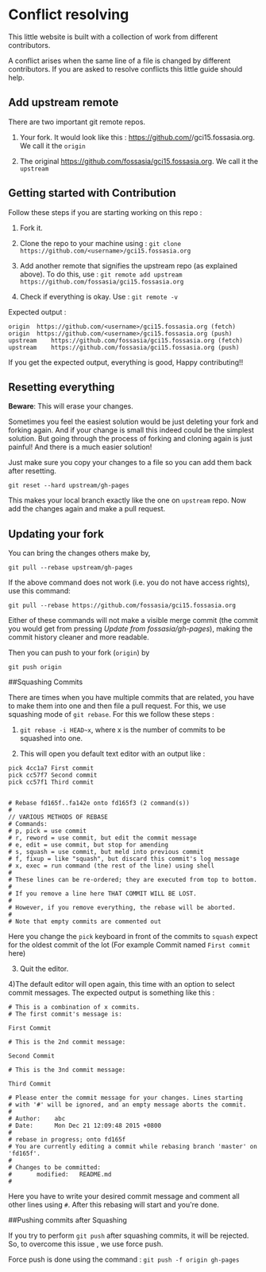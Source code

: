 Conflict resolving
==================

This little website is built with a collection of work from different contributors.

A conflict arises when the same line of a file is changed by different contributors. If you are asked to resolve conflicts this little guide should help.

## Add upstream remote

There are two important git remote repos.

1) Your fork. It would look like this : https://github.com/<username>/gci15.fossasia.org. We call it the `origin`

2) The original https://github.com/fossasia/gci15.fossasia.org. We call it the `upstream`

## Getting started with Contribution

Follow these steps if you are starting working on this repo : 

1) Fork it.

2) Clone the repo to your machine using : 
`git clone https://github.com/<username>/gci15.fossasia.org`

3) Add another remote that signifies the upstream repo (as explained above). To do this, use : 
`git remote add upstream https://github.com/fossasia/gci15.fossasia.org`

4) Check if everything is okay. Use : 
`git remote -v`

Expected output : 

```shell
origin	https://github.com/<username>/gci15.fossasia.org (fetch)
origin	https://github.com/<username>/gci15.fossasia.org (push)
upstream	https://github.com/fossasia/gci15.fossasia.org (fetch)
upstream	https://github.com/fossasia/gci15.fossasia.org (push)
```

If you get the expected output, everything is good, Happy contributing!!

## Resetting everything

**Beware**: This will erase your changes.

Sometimes you feel the easiest solution would be just deleting your fork and forking again. And if your change is small this indeed could be the simplest solution.
But going through the process of forking and cloning again is just painful! And there is a much easier solution!

Just make sure you copy your changes to a file so you can add them back after resetting.

`git reset --hard upstream/gh-pages`

This makes your local branch exactly like the one on `upstream` repo. Now add the changes again and make a pull request.

## Updating your fork

You can bring the changes others make by,

`git pull --rebase upstream/gh-pages`

If the above command does not work (i.e. you do not have access rights), use this command:

`git pull --rebase https://github.com/fossasia/gci15.fossasia.org`  

Either of these commands will not make a visible merge commit (the commit you would get from pressing *Update from fossasia/gh-pages*), making the commit history cleaner and more readable.  

Then you can push to your fork (`origin`) by

`git push origin`

##Squashing Commits

There are times when you have multiple commits that are related, you have to make them into one and then file a pull request. For this, we use squashing mode of `git rebase`.
For this we follow these steps : 

1) `git rebase -i HEAD~x`, where x is the number of commits to be squashed into one. 

2) This will open you default text editor with an output like :

```shell
pick 4cc1a7 First commit
pick cc57f7 Second commit
pick cc57f1 Third commit


# Rebase fd165f..fa142e onto fd165f3 (2 command(s))
#
// VARIOUS METHODS OF REBASE
# Commands:
# p, pick = use commit
# r, reword = use commit, but edit the commit message
# e, edit = use commit, but stop for amending
# s, squash = use commit, but meld into previous commit
# f, fixup = like "squash", but discard this commit's log message
# x, exec = run command (the rest of the line) using shell
#
# These lines can be re-ordered; they are executed from top to bottom.
#
# If you remove a line here THAT COMMIT WILL BE LOST.
#
# However, if you remove everything, the rebase will be aborted.
#
# Note that empty commits are commented out
```
Here you change the `pick` keyboard in front of the commits to `squash` expect for the oldest commit of the lot (For example Commit named `First commit` here)

3) Quit the editor. 

4)The default editor will open again, this time with an option to select commit messages. The expected output is something like this :

```shell
# This is a combination of x commits.
# The first commit's message is:

First Commit

# This is the 2nd commit message:

Second Commit 

# This is the 3nd commit message:

Third Commit 

# Please enter the commit message for your changes. Lines starting
# with '#' will be ignored, and an empty message aborts the commit.
#
# Author:    abc
# Date:      Mon Dec 21 12:09:48 2015 +0800
#
# rebase in progress; onto fd165f
# You are currently editing a commit while rebasing branch 'master' on 'fd165f'.
#
# Changes to be committed:
#       modified:   README.md
#
```                     
Here you have to write your desired commit message and comment all other lines using `#`. After this rebasing will start and you're done.

##Pushing commits after Squashing

If you try to perform `git push` after squashing commits, it will be rejected. So, to overcome this issue , we use force push. 

Force push is done using the command :
`git push -f origin gh-pages`
